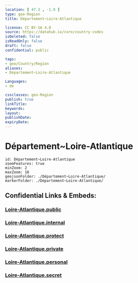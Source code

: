 ```yaml
---
location: [ 47.3 , -1.9 ] 
type: geo-Region
title: Département~Loire-Atlantique

license: CC BY-SA 4.0
source: https://datahub.io/core/country-codes
isDeleted: false
isReadOnly: false
draft: false
confidential: public

tags:
- geo/Country/Region
aliases:
- Département~Loire-Atlantique

Languages:
- de

cssclasses: geo-Region
publish: true
linkTitle: 
keywords: 
layout: 
publishDate: 
expiryDate: 
---
```


# Département~Loire-Atlantique

```leaflet
id: Département~Loire-Atlantique
zoomFeatures: true 
minZoom: 2 
maxZoom: 18
geojsonFolder: ./Département~Loire-Atlantique/
markerFolder: ./Département~Loire-Atlantique/
```


## Confidential Links & Embeds: 

### [Loire-Atlantique.public](/_public/\Earth\Continent\Europe\Europe~West\France\regions~France\Pays_de_la_Loire\departments~Pays_de_la_LoireLoire-Atlantique.public.md) 

### [Loire-Atlantique.internal](/_internal/\Earth\Continent\Europe\Europe~West\France\regions~France\Pays_de_la_Loire\departments~Pays_de_la_LoireLoire-Atlantique.internal.md) 

### [Loire-Atlantique.protect](/_protect/\Earth\Continent\Europe\Europe~West\France\regions~France\Pays_de_la_Loire\departments~Pays_de_la_LoireLoire-Atlantique.protect.md) 

### [Loire-Atlantique.private](/_private/\Earth\Continent\Europe\Europe~West\France\regions~France\Pays_de_la_Loire\departments~Pays_de_la_LoireLoire-Atlantique.private.md) 

### [Loire-Atlantique.personal](/_personal/\Earth\Continent\Europe\Europe~West\France\regions~France\Pays_de_la_Loire\departments~Pays_de_la_LoireLoire-Atlantique.personal.md) 

### [Loire-Atlantique.secret](/_secret/\Earth\Continent\Europe\Europe~West\France\regions~France\Pays_de_la_Loire\departments~Pays_de_la_LoireLoire-Atlantique.secret.md)

